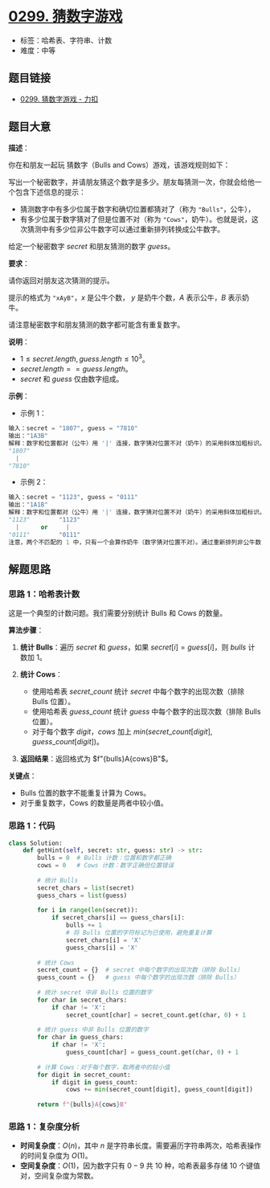 # [0299. 猜数字游戏](https://leetcode.cn/problems/bulls-and-cows/)

- 标签：哈希表、字符串、计数
- 难度：中等

## 题目链接

- [0299. 猜数字游戏 - 力扣](https://leetcode.cn/problems/bulls-and-cows/)

## 题目大意

**描述**：

你在和朋友一起玩 猜数字（Bulls and Cows）游戏，该游戏规则如下：

写出一个秘密数字，并请朋友猜这个数字是多少。朋友每猜测一次，你就会给他一个包含下述信息的提示：

- 猜测数字中有多少位属于数字和确切位置都猜对了（称为 `"Bulls"`，公牛），
- 有多少位属于数字猜对了但是位置不对（称为 `"Cows"`，奶牛）。也就是说，这次猜测中有多少位非公牛数字可以通过重新排列转换成公牛数字。

给定一个秘密数字 $secret$ 和朋友猜测的数字 $guess$。

**要求**：

请你返回对朋友这次猜测的提示。

提示的格式为 `"xAyB"`，$x$ 是公牛个数， $y$ 是奶牛个数，$A$ 表示公牛，$B$ 表示奶牛。

请注意秘密数字和朋友猜测的数字都可能含有重复数字。

**说明**：

- $1 \le secret.length, guess.length \le 10^{3}$。
- $secret.length == guess.length$。
- $secret$ 和 $guess$ 仅由数字组成。

**示例**：

- 示例 1：

```python
输入：secret = "1807", guess = "7810"
输出："1A3B"
解释：数字和位置都对（公牛）用 '|' 连接，数字猜对位置不对（奶牛）的采用斜体加粗标识。
"1807"
  |
"7810"
```

- 示例 2：

```python
输入：secret = "1123", guess = "0111"
输出："1A1B"
解释：数字和位置都对（公牛）用 '|' 连接，数字猜对位置不对（奶牛）的采用斜体加粗标识。
"1123"        "1123"
  |      or     |
"0111"        "0111"
注意，两个不匹配的 1 中，只有一个会算作奶牛（数字猜对位置不对）。通过重新排列非公牛数字，其中仅有一个 1 可以成为公牛数字。
```

## 解题思路

### 思路 1：哈希表计数

这是一个典型的计数问题。我们需要分别统计 Bulls 和 Cows 的数量。

**算法步骤**：

1. **统计 Bulls**：遍历 $secret$ 和 $guess$，如果 $secret[i] = guess[i]$，则 $bulls$ 计数加 $1$。

2. **统计 Cows**：
   - 使用哈希表 $secret\_count$ 统计 $secret$ 中每个数字的出现次数（排除 Bulls 位置）。
   - 使用哈希表 $guess\_count$ 统计 $guess$ 中每个数字的出现次数（排除 Bulls 位置）。
   - 对于每个数字 $digit$，$cows$ 加上 $min(secret\_count[digit], guess\_count[digit])$。

3. **返回结果**：返回格式为 $f"{bulls}A{cows}B"$。

**关键点**：

- Bulls 位置的数字不能重复计算为 Cows。
- 对于重复数字，Cows 的数量是两者中较小值。

### 思路 1：代码

```python
class Solution:
    def getHint(self, secret: str, guess: str) -> str:
        bulls = 0  # Bulls 计数：位置和数字都正确
        cows = 0   # Cows 计数：数字正确但位置错误
        
        # 统计 Bulls
        secret_chars = list(secret)
        guess_chars = list(guess)
        
        for i in range(len(secret)):
            if secret_chars[i] == guess_chars[i]:
                bulls += 1
                # 将 Bulls 位置的字符标记为已使用，避免重复计算
                secret_chars[i] = 'X'
                guess_chars[i] = 'X'
        
        # 统计 Cows
        secret_count = {}  # secret 中每个数字的出现次数（排除 Bulls）
        guess_count = {}   # guess 中每个数字的出现次数（排除 Bulls）
        
        # 统计 secret 中非 Bulls 位置的数字
        for char in secret_chars:
            if char != 'X':
                secret_count[char] = secret_count.get(char, 0) + 1
        
        # 统计 guess 中非 Bulls 位置的数字
        for char in guess_chars:
            if char != 'X':
                guess_count[char] = guess_count.get(char, 0) + 1
        
        # 计算 Cows：对于每个数字，取两者中的较小值
        for digit in secret_count:
            if digit in guess_count:
                cows += min(secret_count[digit], guess_count[digit])
        
        return f"{bulls}A{cows}B"
```

### 思路 1：复杂度分析

- **时间复杂度**：$O(n)$，其中 $n$ 是字符串长度。需要遍历字符串两次，哈希表操作的时间复杂度为 $O(1)$。
- **空间复杂度**：$O(1)$，因为数字只有 $0-9$ 共 $10$ 种，哈希表最多存储 $10$ 个键值对，空间复杂度为常数。
